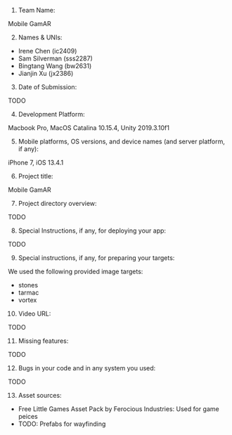 1. Team Name:

Mobile GamAR

2. Names & UNIs:

- Irene Chen (ic2409)
- Sam Silverman (sss2287)
- Bingtang Wang (bw2631)
- Jianjin Xu (jx2386)

3. Date of Submission:

TODO

4. Development Platform:

Macbook Pro, MacOS Catalina 10.15.4, Unity 2019.3.10f1

5. Mobile platforms, OS versions, and device names (and server platform, if any): 

iPhone 7, iOS 13.4.1

6. Project title:

Mobile GamAR

7. Project directory overview:

TODO

8. Special Instructions, if any, for deploying your app: 

TODO

9. Special instructions, if any, for preparing your targets: 

We used the following provided image targets:
- stones
- tarmac
- vortex

10. Video URL: 

TODO

11. Missing features:

TODO

12. Bugs in your code and in any system you used:

TODO

13. Asset sources: 

- Free Little Games Asset Pack by Ferocious Industries: Used for game peices
- TODO: Prefabs for wayfinding
